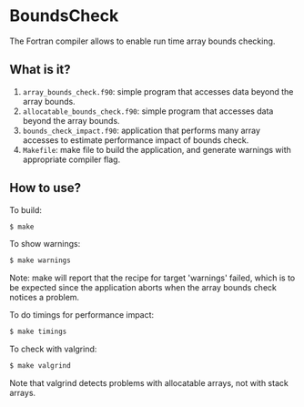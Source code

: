 # BoundsCheck
The Fortran compiler allows to enable run time array bounds checking.

## What is it?
1. `array_bounds_check.f90`: simple program that accesses data beyond
    the array bounds.
1. `allocatable_bounds_check.f90`: simple program that accesses data
     beyond the array bounds.
1. `bounds_check_impact.f90`: application that performs many array
    accesses to estimate performance impact of bounds check.
1. `Makefile`: make file to build the application, and generate warnings
    with appropriate compiler flag.

## How to use?
To build:
```bash
$ make
```

To show warnings:
```bash
$ make warnings
```
Note: make will report that the recipe for target 'warnings' failed, which
is to be expected since the application aborts when the array bounds check
notices a problem.

To do timings for performance impact:
```bash
$ make timings
```

To check with valgrind:
```bash
$ make valgrind
```
Note that valgrind detects problems with allocatable arrays, not with
stack arrays.

